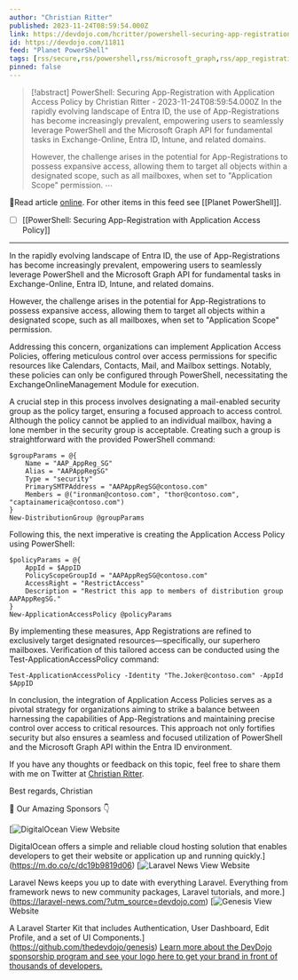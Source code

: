 ```yaml
---
author: "Christian Ritter"
published: 2023-11-24T08:59:54.000Z
link: https://devdojo.com/hcritter/powershell-securing-app-registration-with-application-access-policy
id: https://devdojo.com/11811
feed: "Planet PowerShell"
tags: [rss/secure,rss/powershell,rss/microsoft_graph,rss/app_registration,rss/application_access_policy]
pinned: false
---
```

> [!abstract] PowerShell: Securing App-Registration with Application Access Policy by Christian Ritter - 2023-11-24T08:59:54.000Z
> In the rapidly evolving landscape of Entra ID, the use of App-Registrations has become increasingly prevalent, empowering users to seamlessly leverage PowerShell and the Microsoft Graph API for fundamental tasks in Exchange-Online, Entra ID, Intune, and related domains.
> 
> However, the challenge arises in the potential for App-Registrations to possess expansive access, allowing them to target all objects within a designated scope, such as all mailboxes, when set to "Application Scope" permission.
> ⋯

🔗Read article [online](https://devdojo.com/hcritter/powershell-securing-app-registration-with-application-access-policy). For other items in this feed see [[Planet PowerShell]].

- [ ] [[PowerShell꞉ Securing App-Registration with Application Access Policy]]
- - -
In the rapidly evolving landscape of Entra ID, the use of App-Registrations has become increasingly prevalent, empowering users to seamlessly leverage PowerShell and the Microsoft Graph API for fundamental tasks in Exchange-Online, Entra ID, Intune, and related domains.

However, the challenge arises in the potential for App-Registrations to possess expansive access, allowing them to target all objects within a designated scope, such as all mailboxes, when set to "Application Scope" permission.

Addressing this concern, organizations can implement Application Access Policies, offering meticulous control over access permissions for specific resources like Calendars, Contacts, Mail, and Mailbox settings. Notably, these policies can only be configured through PowerShell, necessitating the ExchangeOnlineManagement Module for execution.

A crucial step in this process involves designating a mail-enabled security group as the policy target, ensuring a focused approach to access control. Although the policy cannot be applied to an individual mailbox, having a lone member in the security group is acceptable. Creating such a group is straightforward with the provided PowerShell command:

```
$groupParams = @{
    Name = "AAP_AppReg_SG"
    Alias = "AAPAppRegSG"
    Type = "security"
    PrimarySMTPAddress = "AAPAppRegSG@contoso.com"
    Members = @("ironman@contoso.com", "thor@contoso.com", "captainamerica@contoso.com")
}
New-DistributionGroup @groupParams
```

Following this, the next imperative is creating the Application Access Policy using PowerShell:

```
$policyParams = @{
    AppId = $AppID
    PolicyScopeGroupId = "AAPAppRegSG@contoso.com"
    AccessRight = "RestrictAccess"
    Description = "Restrict this app to members of distribution group AAPAppRegSG."
}
New-ApplicationAccessPolicy @policyParams
```

By implementing these measures, App Registrations are refined to exclusively target designated resources—specifically, our superhero mailboxes. Verification of this tailored access can be conducted using the Test-ApplicationAccessPolicy command:

```
Test-ApplicationAccessPolicy -Identity "The.Joker@contoso.com" -AppId $AppID
```

In conclusion, the integration of Application Access Policies serves as a pivotal strategy for organizations aiming to strike a balance between harnessing the capabilities of App-Registrations and maintaining precise control over access to critical resources. This approach not only fortifies security but also ensures a seamless and focused utilization of PowerShell and the Microsoft Graph API within the Entra ID environment.

If you have any thoughts or feedback on this topic, feel free to share them with me on Twitter at [Christian Ritter](https://twitter.com/blackboxcoder/).

Best regards, Christian

🤩 Our Amazing Sponsors 👇

 [![DigitalOcean](https://cdn.devdojo.com/sponsors/digital-ocean.svg) View Website

DigitalOcean offers a simple and reliable cloud hosting solution that enables developers to get their website or application up and running quickly.](https://m.do.co/c/dc19b9819d06) [![Laravel News](https://cdn.devdojo.com/sponsors/laravel-news.svg?image=laravel-news) View Website

Laravel News keeps you up to date with everything Laravel. Everything from framework news to new community packages, Laravel tutorials, and more.](https://laravel-news.com/?utm_source=devdojo.com) [![Genesis](https://cdn.devdojo.com/sponsors/genesis.svg) View Website

A Laravel Starter Kit that includes Authentication, User Dashboard, Edit Profile, and a set of UI Components.](https://github.com/thedevdojo/genesis) [Learn more about the DevDojo sponsorship program and see your logo here to get your brand in front of thousands of developers.](/sponsorship)
